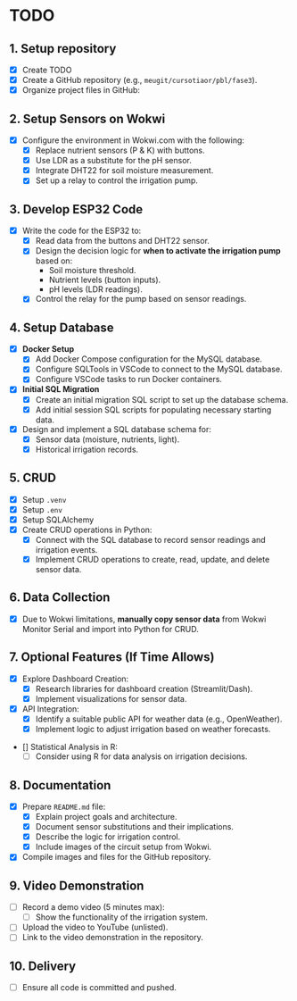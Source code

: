 # TODO

## 1. Setup repository
- [x] Create TODO
- [x] Create a GitHub repository (e.g., `meugit/cursotiaor/pbl/fase3`).
- [x] Organize project files in GitHub:

## 2. Setup Sensors on Wokwi
- [x] Configure the environment in Wokwi.com with the following:
  - [x] Replace nutrient sensors (P & K) with buttons.
  - [x] Use LDR as a substitute for the pH sensor.
  - [x] Integrate DHT22 for soil moisture measurement.
  - [x] Set up a relay to control the irrigation pump.

## 3. Develop ESP32 Code
- [x] Write the code for the ESP32 to:
  - [x] Read data from the buttons and DHT22 sensor.
  - [x] Design the decision logic for **when to activate the irrigation pump** based on:
    - Soil moisture threshold.
    - Nutrient levels (button inputs).
    - pH levels (LDR readings).
  - [x] Control the relay for the pump based on sensor readings.

## 4. Setup Database
- [x] **Docker Setup**
  - [x] Add Docker Compose configuration for the MySQL database.
  - [x] Configure SQLTools in VSCode to connect to the MySQL database.
  - [x] Configure VSCode tasks to run Docker containers.
- [x] **Initial SQL Migration**
  - [x] Create an initial migration SQL script to set up the database schema.
  - [x] Add initial session SQL scripts for populating necessary starting data.
- [x] Design and implement a SQL database schema for:
  - [x] Sensor data (moisture, nutrients, light).
  - [x] Historical irrigation records.

## 5. CRUD
- [x] Setup `.venv`
- [x] Setup `.env`
- [x] Setup SQLAlchemy
- [x] Create CRUD operations in Python:
  - [x] Connect with the SQL database to record sensor readings and irrigation events.
  - [x] Implement CRUD operations to create, read, update, and delete sensor data.

## 6. Data Collection
- [x] Due to Wokwi limitations, **manually copy sensor data** from Wokwi Monitor Serial and import into Python for CRUD.

## 7. Optional Features (If Time Allows)
- [x] Explore Dashboard Creation:
  - [x] Research libraries for dashboard creation (Streamlit/Dash).
  - [x] Implement visualizations for sensor data.
- [x] API Integration:
  - [x] Identify a suitable public API for weather data (e.g., OpenWeather).
  - [x] Implement logic to adjust irrigation based on weather forecasts.
- [] Statistical Analysis in R:
  - [ ] Consider using R for data analysis on irrigation decisions.

## 8. Documentation
- [x] Prepare `README.md` file:
  - [x] Explain project goals and architecture.
  - [x] Document sensor substitutions and their implications.
  - [x] Describe the logic for irrigation control.
  - [x] Include images of the circuit setup from Wokwi.
- [x] Compile images and files for the GitHub repository.

## 9. Video Demonstration
- [ ] Record a demo video (5 minutes max):
  - [ ] Show the functionality of the irrigation system.
- [ ] Upload the video to YouTube (unlisted).
- [ ] Link to the video demonstration in the repository.

## 10. Delivery
- [ ] Ensure all code is committed and pushed.
